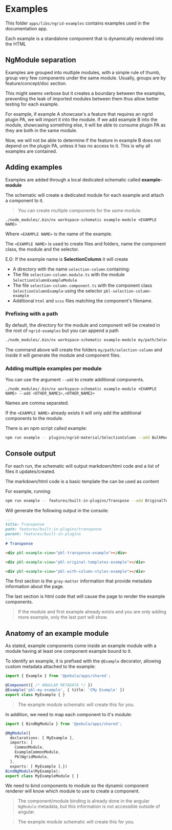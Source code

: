 # Examples

This folder `apps/libs/ngrid-examples` contains examples used in the documentation app.

Each example is a standalone component that is dynamically rendered into the HTML

## NgModule separation

Examples are grouped into multiple modules, with a simple rule of thumb, group very few components under the same module.
Usually, groups are by feature/concept/doc section.

This might seems verbose but it creates a boundary between the examples, preventing the leak of imported modules between them thus
allow better testing for each example.

For example, if example A showcase's a feature that requires an ngrid plugin PA, we will import it into the module.
If we add example B into the module, showcasing something else, it will be able to consume plugin PA as they are both in the same module.

Now, we will not be able to determine if the feature in example B does not depend on the plugin PA, unless it has no access to it.
This is why all examples are contained.

## Adding examples

Examples are added through a local dedicated schematic called **example-module**

The schematic will create a dedicated module for each example
and attach a component to it.

> You can create multiple components for the same module.

`./node_modules/.bin/nx workspace-schematic example-module <EXAMPLE NAME>`

Where `<EXAMPLE NAME>` is the name of the example.

The `<EXAMPLE NAME>` is used to create files and folders, name the
component class, the module and the selector.

E.G: If the example name is **SelectionColumn** it will create

- A directory with the name `selection-column` containing:
- The file `selection-column.module.ts` with the module `SelectionColumnExampleModule`
- The file `selection-column.component.ts` with the component class `SelectionColumnExample` using the selector `pbl-selection-column-example`
- Additional `html` and `scss` files matching the component's filename.

### Prefixing with a path

By default, the directory for the module and component will be created
in the root of `ngrid-examples` but you can append a path

```bash
./node_modules/.bin/nx workspace-schematic example-module my/path/SelectionColumn
```

The command above will create the folders `my/path/selection-column` and inside it will generate the module and component files.

### Adding multiple examples per module

You can use the argument `--add` to create additional components.

`./node_modules/.bin/nx workspace-schematic example-module <EXAMPLE NAME> --add <OTHER_NAME1>,<OTHER_NAME2>`

Names are comma separated.

If the `<EXAMPLE NAME>` already exists it will only add the additional components to the module.

There is an npm script called example:

```bash
npm run example -- plugins/ngrid-material/SelectionColumn --add BulkModeAndVirtualScroll
```

## Console output

For each run, the schematic will output markdown/html code and a list of files it updates/created.

The markdown/html code is a basic template the can be used as content 

For example, running:

```bash
npm run example -- features/built-in-plugins/Transpose --add OriginalTemplates,WithColumnStyles
```

Will generate the following output in the console:

```md
---
title: Transponse
path: features/built-in-plugins/transponse
parent: features/built-in-plugins
---
# Transponse

<div pbl-example-view="pbl-transponse-example"></div>

<div pbl-example-view="pbl-original-templates-example"></div>

<div pbl-example-view="pbl-with-column-styles-example"></div>
```

The first section is the `gray-matter` information that provide metadata information about the page.

The last section is html code that will cause the page to render the example components.

> If the module and first example already exists and you are only adding more example, only the last part will show.

## Anatomy of an example module

As stated, example components come inside an example module with a module having at least one component example bound to it.

To identify an example, it is prefixed with the `@Example` decorator, allowing custom metadata attached to the example:

```ts
import { Example } from '@pebula/apps/shared';

@Component({ /* ANGULAR METADATA */ })
@Example('pbl-my-example', { title: 'CMy Example' })
export class MyExample { }
```

> The example module schematic will create this for you.

In addition, we need to map each component to it's module:

```ts
import { BindNgModule } from '@pebula/apps/shared';

@NgModule({
  declarations: [ MyExample ],
  imports: [
    CommonModule,
    ExampleCommonModule,
    PblNgridModule,
  ],
  exports: [ MyExample ],})
BindNgModule(MyExample);
export class MyExampleModule { }
```

We need to bind components to module so the dynamic component renderer will know which module to use to create a component.

> The component/module binding is already done in the angular `NgModule` metadata, but this information is not accessible outside of angular.

> The example module schematic will create this for you.
